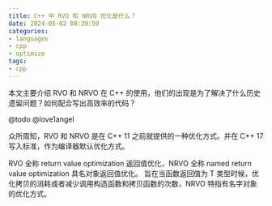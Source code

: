 ```yaml
---
title: C++ 中 RVO 和 NRVO 优化是什么？
date: 2024-05-02 08:39:59
categories:
- languages
- cpp
- optimize
tags:
- cpp
---
```


本文主要介绍 RVO 和 NRVO 在 C++ 的使用，他们的出现是为了解决了什么历史遗留问题？如何配合写出高效率的代码？

<!-- more -->

@todo @love1angel

众所周知，RVO 和 NRVO 是在 C++ 11 之前就提供的一种优化方式。并在 C++ 17 写入标准，作为编译器默认优化方式。

RVO 全称 return value optimization 返回值优化，NRVO 全称 named return value optimization 具名对象返回值优化。
旨在当函数返回值为 T 类型时候，优化拷贝的消耗或者减少调用构造函数和拷贝函数的次数，NRVO 特指有名字对象的优化方式。
